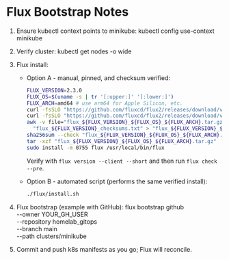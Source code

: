 # Flux Bootstrap Notes

1. Ensure kubectl context points to minikube:
   kubectl config use-context minikube

2. Verify cluster:
   kubectl get nodes -o wide

3. Flux install:
   * Option A - manual, pinned, and checksum verified:

     ```sh
     FLUX_VERSION=2.3.0
     FLUX_OS=$(uname -s | tr '[:upper:]' '[:lower:]')
     FLUX_ARCH=amd64 # use arm64 for Apple Silicon, etc.
     curl -fsSLO "https://github.com/fluxcd/flux2/releases/download/v${FLUX_VERSION}/flux_${FLUX_VERSION}_${FLUX_OS}_${FLUX_ARCH}.tar.gz"
     curl -fsSLO "https://github.com/fluxcd/flux2/releases/download/v${FLUX_VERSION}/flux_${FLUX_VERSION}_checksums.txt"
     awk -v file="flux_${FLUX_VERSION}_${FLUX_OS}_${FLUX_ARCH}.tar.gz" '$2 == file {print; found=1} END {if (!found) exit 1}' \
       "flux_${FLUX_VERSION}_checksums.txt" > "flux_${FLUX_VERSION}_${FLUX_OS}_${FLUX_ARCH}.tar.gz.sha256"
     sha256sum --check "flux_${FLUX_VERSION}_${FLUX_OS}_${FLUX_ARCH}.tar.gz.sha256" # use `shasum -a 256 -c` on macOS
     tar -xzf "flux_${FLUX_VERSION}_${FLUX_OS}_${FLUX_ARCH}.tar.gz"
     sudo install -m 0755 flux /usr/local/bin/flux
     ```

     Verify with `flux version --client --short` and then run `flux check --pre`.

   * Option B - automated script (performs the same verified install):

     ```sh
     ./flux/install.sh
     ```

4. Flux bootstrap (example with GitHub):
   flux bootstrap github \
     --owner YOUR_GH_USER \
     --repository homelab_gitops \
     --branch main \
     --path clusters/minikube

5. Commit and push k8s manifests as you go; Flux will reconcile.
